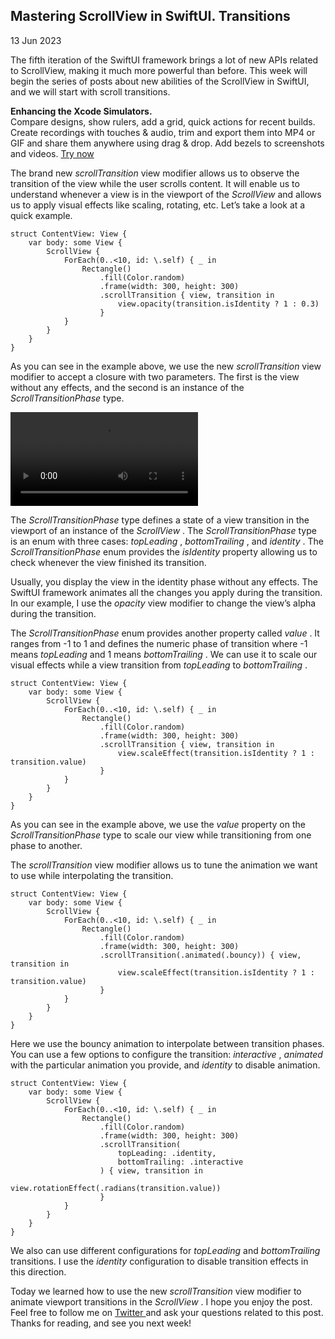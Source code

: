 ##  Mastering ScrollView in SwiftUI. Transitions

13 Jun 2023

The fifth iteration of the SwiftUI framework brings a lot of new APIs related
to ScrollView, making it much more powerful than before. This week will begin
the series of posts about new abilities of the ScrollView in SwiftUI, and we
will start with scroll transitions.

**Enhancing the Xcode Simulators.**  
Compare designs, show rulers, add a grid, quick actions for recent builds.
Create recordings with touches & audio, trim and export them into MP4 or GIF
and share them anywhere using drag & drop. Add bezels to screenshots and
videos. [ Try now ](https://gumroad.com/a/931293139/ftvbh)

The brand new _scrollTransition_ view modifier allows us to observe the
transition of the view while the user scrolls content. It will enable us to
understand whenever a view is in the viewport of the _ScrollView_ and allows
us to apply visual effects like scaling, rotating, etc. Let’s take a look at a
quick example.

    
    
    struct ContentView: View {
        var body: some View {
            ScrollView {
                ForEach(0..<10, id: \.self) { _ in
                    Rectangle()
                        .fill(Color.random)
                        .frame(width: 300, height: 300)
                        .scrollTransition { view, transition in
                            view.opacity(transition.isIdentity ? 1 : 0.3)
                        }
                }
            }
        }
    }
    

As you can see in the example above, we use the new _scrollTransition_ view
modifier to accept a closure with two parameters. The first is the view
without any effects, and the second is an instance of the
_ScrollTransitionPhase_ type.

![scroll-transition-video](/public/scroll-transition.mp4)

The _ScrollTransitionPhase_ type defines a state of a view transition in the
viewport of an instance of the _ScrollView_ . The _ScrollTransitionPhase_ type
is an enum with three cases: _topLeading_ , _bottomTrailing_ , and _identity_
. The _ScrollTransitionPhase_ enum provides the _isIdentity_ property allowing
us to check whenever the view finished its transition.

Usually, you display the view in the identity phase without any effects. The
SwiftUI framework animates all the changes you apply during the transition. In
our example, I use the _opacity_ view modifier to change the view’s alpha
during the transition.

The _ScrollTransitionPhase_ enum provides another property called _value_ . It
ranges from -1 to 1 and defines the numeric phase of transition where -1 means
_topLeading_ and 1 means _bottomTrailing_ . We can use it to scale our visual
effects while a view transition from _topLeading_ to _bottomTrailing_ .

    
    
    struct ContentView: View {
        var body: some View {
            ScrollView {
                ForEach(0..<10, id: \.self) { _ in
                    Rectangle()
                        .fill(Color.random)
                        .frame(width: 300, height: 300)
                        .scrollTransition { view, transition in
                            view.scaleEffect(transition.isIdentity ? 1 : transition.value)
                        }
                }
            }
        }
    }
    

As you can see in the example above, we use the _value_ property on the
_ScrollTransitionPhase_ type to scale our view while transitioning from one
phase to another.

The _scrollTransition_ view modifier allows us to tune the animation we want
to use while interpolating the transition.

    
    
    struct ContentView: View {
        var body: some View {
            ScrollView {
                ForEach(0..<10, id: \.self) { _ in
                    Rectangle()
                        .fill(Color.random)
                        .frame(width: 300, height: 300)
                        .scrollTransition(.animated(.bouncy)) { view, transition in
                            view.scaleEffect(transition.isIdentity ? 1 : transition.value)
                        }
                }
            }
        }
    }
    

Here we use the bouncy animation to interpolate between transition phases. You
can use a few options to configure the transition: _interactive_ , _animated_
with the particular animation you provide, and _identity_ to disable
animation.

    
    
    struct ContentView: View {
        var body: some View {
            ScrollView {
                ForEach(0..<10, id: \.self) { _ in
                    Rectangle()
                        .fill(Color.random)
                        .frame(width: 300, height: 300)
                        .scrollTransition(
                            topLeading: .identity,
                            bottomTrailing: .interactive
                        ) { view, transition in
                            view.rotationEffect(.radians(transition.value))
                        }
                }
            }
        }
    }
    

We also can use different configurations for _topLeading_ and _bottomTrailing_
transitions. I use the _identity_ configuration to disable transition effects
in this direction.

Today we learned how to use the new _scrollTransition_ view modifier to
animate viewport transitions in the _ScrollView_ . I hope you enjoy the post.
Feel free to follow me on [ Twitter ](https://twitter.com/mecid) and ask your
questions related to this post. Thanks for reading, and see you next week!

